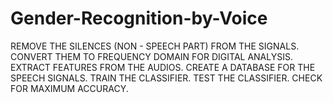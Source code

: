 # Gender-Recognition-by-Voice
REMOVE THE SILENCES (NON - SPEECH PART) FROM THE SIGNALS.
CONVERT THEM TO FREQUENCY DOMAIN FOR DIGITAL ANALYSIS.
EXTRACT FEATURES FROM THE AUDIOS.
CREATE A DATABASE FOR THE SPEECH SIGNALS.
TRAIN THE CLASSIFIER.
TEST THE CLASSIFIER.
CHECK FOR MAXIMUM ACCURACY.
